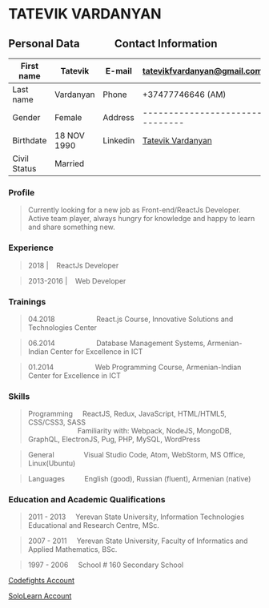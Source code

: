# TATEVIK VARDANYAN

## Personal Data &nbsp; &nbsp; &nbsp; &nbsp; &nbsp; &nbsp; &nbsp;Contact Information
| First name | Tatevik | E-mail | [tatevikfvardanyan@gmail.com](mailto:tatevikfvardanyan@gmail.com)|
| --- | --- | --- | --- |
| Last name | Vardanyan | Phone | +37477746646 (AM) |
| Gender | Female | Address | ------------------------------- |
| Birthdate | 18 NOV 1990 | Linkedin | [Tatevik Vardanyan                ]( https://www.linkedin.com/in/tatevik-vardanyan-992607137)  |
| Civil Status   | Married |   |   |

### Profile

>Currently looking for a new job as Front-end/ReactJs Developer. Active team player, always hungry for knowledge and happy to learn and share something new.

### Experience
> 2018 |&nbsp;&nbsp;&nbsp; ReactJs Developer

> 2013-2016 |&nbsp;&nbsp;&nbsp; Web Developer

### Trainings

> 04.2018 &nbsp;&nbsp;&nbsp;&nbsp;&nbsp;&nbsp;&nbsp;&nbsp;&nbsp;&nbsp;&nbsp;&nbsp;&nbsp;&nbsp;&nbsp;&nbsp;&nbsp;&nbsp;&nbsp; React.js Course, Innovative Solutions and Technologies Center 

> 06.2014 &nbsp;&nbsp;&nbsp;&nbsp;&nbsp;&nbsp;&nbsp;&nbsp;&nbsp;&nbsp;&nbsp;&nbsp;&nbsp;&nbsp;&nbsp;&nbsp;&nbsp;&nbsp;&nbsp; Database Management Systems, Armenian-Indian Center for Excellence in ICT  

> 01.2014 &nbsp;&nbsp;&nbsp;&nbsp;&nbsp;&nbsp;&nbsp;&nbsp;&nbsp;&nbsp;&nbsp;&nbsp;&nbsp;&nbsp;&nbsp;&nbsp;&nbsp;&nbsp;&nbsp; Web Programming Course, Armenian-Indian Center for Excellence in ICT 

### Skills

>  Programming &nbsp;&nbsp;&nbsp; ReactJS, Redux, JavaScript, HTML/HTML5, CSS/CSS3, SASS
<br/>&nbsp;&nbsp;&nbsp;&nbsp;&nbsp;&nbsp;&nbsp;&nbsp;&nbsp;&nbsp;&nbsp;&nbsp;&nbsp;&nbsp;&nbsp;&nbsp;&nbsp;&nbsp;&nbsp;&nbsp;&nbsp;&nbsp;&nbsp;&nbsp;&nbsp;Familiarity with: Webpack, NodeJS, MongoDB, GraphQL, ElectronJS, Pug, PHP, MySQL, WordPress

> General &nbsp;&nbsp;&nbsp; &nbsp; &nbsp; &nbsp; &nbsp;&nbsp;&nbsp; Visual Studio Code, Atom, WebStorm, MS Office, Linux(Ubuntu)

> Languages &nbsp;&nbsp; &nbsp;&nbsp;&nbsp;&nbsp;&nbsp;&nbsp;English (good), Russian (fluent), Armenian (native)


### Education and Academic Qualifications

> 2011 - 2013 &nbsp;&nbsp;&nbsp; Yerevan State University, Information Technologies Educational and Research Centre, MSc.

> 2007 - 2011 &nbsp;&nbsp;&nbsp; Yerevan State University, Faculty of Informatics and Applied Mathematics, BSc.

> 1997 - 2006 &nbsp;&nbsp;&nbsp; School # 160 Secondary School

[Codefights Account](https://app.codesignal.com/profile/tatevik_g1)

[SoloLearn Account](https://www.sololearn.com/Profile/3555971)


